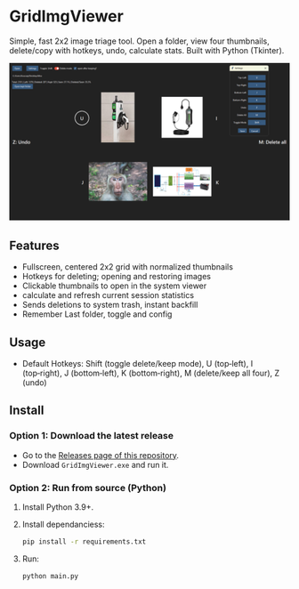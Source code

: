 # GridImgViewer

Simple, fast 2x2 image triage tool.
Open a folder, view four thumbnails, delete/copy with hotkeys, undo, calculate stats. Built with Python (Tkinter).

![Screenshot](Screenshot.png)

## Features

- Fullscreen, centered 2x2 grid with normalized thumbnails
- Hotkeys for deleting; opening and restoring images
- Clickable thumbnails to open in the system viewer
- calculate and refresh current session statistics
- Sends deletions to system trash, instant backfill
- Remember Last folder, toggle and config

## Usage

- Default Hotkeys: Shift (toggle delete/keep mode), U (top‑left), I (top‑right), J (bottom‑left), K (bottom‑right), M (delete/keep all four), Z (undo)

## Install

### Option 1: Download the latest release

- Go to the [Releases page of this repository](https://github.com/Koussay-Akchi/gridImgViewer/releases).
- Download `GridImgViewer.exe` and run it.

### Option 2: Run from source (Python)

1. Install Python 3.9+.
2. Install dependanciess:

   ```bash
   pip install -r requirements.txt
   ```

3. Run:

   ```bash
   python main.py
   ```
